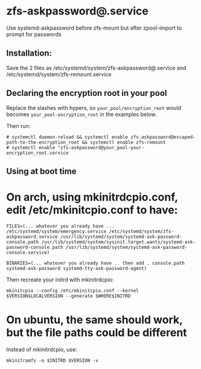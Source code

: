 # zfs-askpassword@.service

Use systemd-askpassword before zfs-mount but after zpool-import to prompt for passwords

## Installation:

Save the 2 files as /etc/systemd/system/zfs-askpassword@.service and /etc/systemd/system/zfs-remount.service

## Declaring the encryption root in your pool

Replace the slashes with hypers, so `your_pool/encryption_root` would becomes `your_pool-encryption_root` in the examples below.

Then run:

    # systemctl daemon-reload && systemctl enable zfs-askpassword@escaped-path-to-the-encryption_root && systemctl enable zfs-remount
    # systemctl enable "zfs-askpassword@your_pool-your-encryption_root.service

## Using at boot time

# On arch, using mkinitrdcpio.conf, edit /etc/mkinitcpio.conf to have:

    FILES=(... whatever you already have ... /etc/systemd/system/emergency.service /etc/systemd/system/zfs-askpassword.service /usr/lib/systemd/system/systemd-ask-password-console.path /usr/lib/systemd/system/sysinit.target.wants/systemd-ask-password-console.path /usr/lib/systemd/system/systemd-ask-password-console.service)

    BINARIES=(... whatever you already have .. then add . console.path systemd-ask-password systemd-tty-ask-password-agent)

Then recreate your initrd with mkinitrdcpio:

    mkinitcpio --config /etc/mkinitcpio.conf --kernel $VERSION$LOCALVERSION --generate $WHERE$INITRD

# On ubuntu, the same should work, but the file paths could be different

Instead of mkinitrdcpio, use:

    mkinitramfs -o $INITRD $VERSION -v
